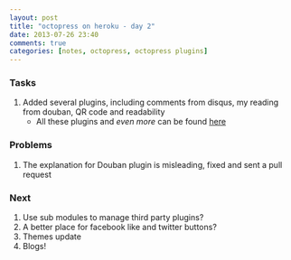```yaml
---
layout: post
title: "octopress on heroku - day 2"
date: 2013-07-26 23:40
comments: true
categories: [notes, octopress, octopress plugins]
---
```


### Tasks
1. Added several plugins, including comments from disqus, my reading from douban, QR code and readability
    * All these plugins and _even more_ can be found [here](https://github.com/imathis/octopress/wiki/3rd-party-plugins)

### Problems
1. The explanation for Douban plugin is misleading, fixed and sent a pull request

### Next
1. Use sub modules to manage third party plugins?
2. A better place for facebook like and twitter buttons?
3. Themes update
4. Blogs!